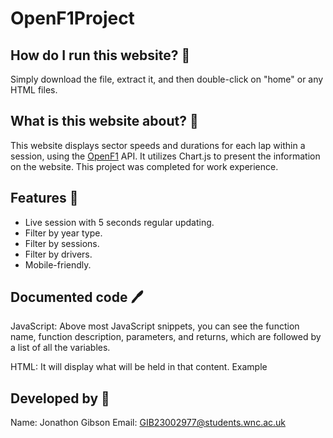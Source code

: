 # OpenF1Project

## How do I run this website? 🚀

Simply download the file, extract it, and then double-click on "home" or any HTML files.

## What is this website about? 🤔

This website displays sector speeds and durations for each lap within a session, using the [OpenF1](https://openf1.org/) API. It utilizes Chart.js to present the information on the website. This project was completed for work experience.

## Features 📜

- Live session with 5 seconds regular updating.
- Filter by year type.
- Filter by sessions.
- Filter by drivers.
- Mobile-friendly.

## Documented code 🖊

JavaScript: Above most JavaScript snippets, you can see the function name, function description, parameters, and returns, which are followed by a list of all the variables.

HTML: It will display what will be held in that content. Example 

## Developed by 👥

Name: Jonathon Gibson
Email: GIB23002977@students.wnc.ac.uk

